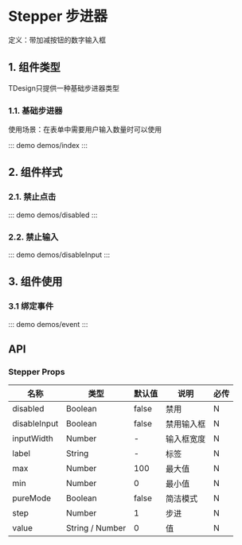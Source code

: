 # Stepper 步进器

定义：带加减按钮的数字输入框

## 1. 组件类型

TDesign只提供一种基础步进器类型

### 1.1. 基础步进器

使用场景：在表单中需要用户输入数量时可以使用

::: demo demos/index
:::

## 2. 组件样式

### 2.1. 禁止点击

::: demo demos/disabled
:::

### 2.2. 禁止输入

::: demo demos/disableInput
:::

## 3. 组件使用

### 3.1 绑定事件

::: demo demos/event
:::

## API

### Stepper Props
名称 | 类型 | 默认值 | 说明 | 必传
-- | -- | -- | -- | --
disabled | Boolean | false | 禁用 | N
disableInput | Boolean | false | 禁用输入框 | N
inputWidth | Number | - | 输入框宽度 | N
label | String | - | 标签 | N
max | Number | 100 | 最大值 | N
min | Number | 0 | 最小值 | N
pureMode | Boolean | false | 简洁模式 | N
step | Number | 1 | 步进 | N
value | String / Number | 0 | 值 | N
